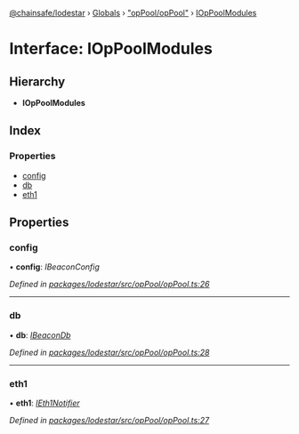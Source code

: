 [@chainsafe/lodestar](../README.md) › [Globals](../globals.md) › ["opPool/opPool"](../modules/_oppool_oppool_.md) › [IOpPoolModules](_oppool_oppool_.ioppoolmodules.md)

# Interface: IOpPoolModules

## Hierarchy

* **IOpPoolModules**

## Index

### Properties

* [config](_oppool_oppool_.ioppoolmodules.md#config)
* [db](_oppool_oppool_.ioppoolmodules.md#db)
* [eth1](_oppool_oppool_.ioppoolmodules.md#eth1)

## Properties

###  config

• **config**: *IBeaconConfig*

*Defined in [packages/lodestar/src/opPool/opPool.ts:26](https://github.com/ChainSafe/lodestar/blob/4796680/packages/lodestar/src/opPool/opPool.ts#L26)*

___

###  db

• **db**: *[IBeaconDb](_db_api_beacon_interface_.ibeacondb.md)*

*Defined in [packages/lodestar/src/opPool/opPool.ts:28](https://github.com/ChainSafe/lodestar/blob/4796680/packages/lodestar/src/opPool/opPool.ts#L28)*

___

###  eth1

• **eth1**: *[IEth1Notifier](_eth1_interface_.ieth1notifier.md)*

*Defined in [packages/lodestar/src/opPool/opPool.ts:27](https://github.com/ChainSafe/lodestar/blob/4796680/packages/lodestar/src/opPool/opPool.ts#L27)*
